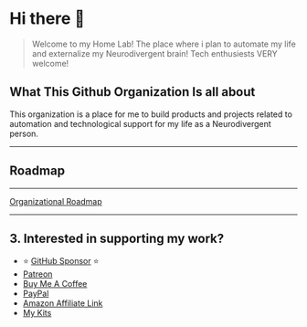 # Hi there 👋

> Welcome to my Home Lab! The place where i plan to automate my life and externalize my Neurodivergent brain! Tech enthusiests VERY welcome!

## What This Github Organization Is all about

This organization is a place for me to build products and projects related to automation and technological support for my life as a Neurodivergent person.

---

## Roadmap

---

[Organizational Roadmap][3]

---

## 3. Interested in supporting my work?

- :star: [GitHub Sponsor][6] :star:
- [Patreon][7]
- [Buy Me A Coffee][8]
- [PayPal][9]
- [Amazon Affiliate Link][10]
- [My Kits][11]

[3]: https://github.com/orgs/Bryan-Jenks-Home-Lab/projects/1/views/1
[6]: https://github.com/sponsors/tallguyjenks
[7]: https://www.patreon.com/bryanjenks?fan_landing=true
[8]: https://www.buymeacoffee.com/tallguyjenks
[9]: https://www.paypal.me/tallguyjenks
[10]: https://amzn.to/3mlF6d5
[11]: https://kit.co/tallguyjenks/my-gear
